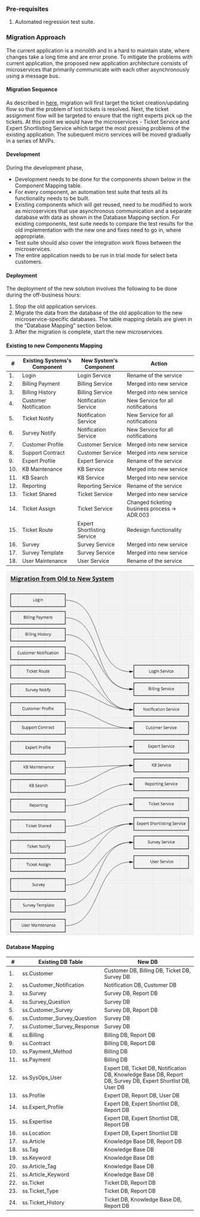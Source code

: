 ### Pre-requisites
1. Automated regression test suite.

### Migration Approach
The current application is a monolith and in a hard to maintain state, where changes take a long time and are error prone. To mitigate the problems with current application, the proposed new application architecture consists of microservices that primarily communicate with each other asynchronously using a message bus. 

#### Migration Sequence
As described in [here](MinimumViableProduct.md), migration will first target the ticket creation/updating flow so that the problem of lost tickets is resolved. Next, the ticket assignment flow will be targeted to ensure that the right experts pick up the tickets. At this point we would have the microservices - Ticket Service and Expert Shortlisting Service which target the most pressing problems of the existing application. The subequent micro services will be moved gradually in a series of MVPs.

#### Development
During the development phase,
- Development needs to be done for the components shown below in the Component Mapping table.
- For every component, an automation test suite that tests all its functionality needs to be built.
- Existing components which will get reused, need to be modified to work as microservices that use asynchronous communication and a separate database with data as shown in the Database Mapping section. For existing components, test suite needs to compare the test results for the old implementation with the new one and fixes need to go in, where appropriate.
- Test suite should also cover the integration work flows between the microservices.
- The entire application needs to be run in trial mode for select beta customers.

#### Deployment
The deployment of the new solution involves the following to be done during the off-business hours:
1. Stop the old application services.
1. Migrate the data from the database of the old application to the new microservice-specific databases. The table mapping details are given in the "Database Mapping" section below.
1. After the migration is complete, start the new microservices.

#### Existing to new Components Mapping

| # | Existing Systems's Component | New System's Component | Action |
|----|----|----|----|
|1.  | Login                 | Login Service         | Rename of the service                         |
|2.  | Billing Payment       | Billing Service       | Merged into new service                       |
|3.  | Billing History       | Billing Service       | Merged into new service                       |
|4.  | Customer Notification | Notification Service  | New Service for all notifications             |
|5.  | Ticket Notify         | Notification Service  | New Service for all notifications             |
|6.  | Survey Notify         | Notification Service  | New Service for all notifications             |
|7.  | Customer Profile      | Customer Service      | Merged into new service                       |
|8.  | Support Contract      | Customer Service      | Merged into new service                       |
|9.  | Expert Profile        | Expert Service        | Rename of the service                         |
|10. | KB Maintenance        | KB Service            | Merged into new service                       |
|11. | KB Search             | KB Service            | Merged into new service                       |
|12. | Reporting             | Reporting Service     | Rename of the service                         |
|13. | Ticket Shared         | Ticket Service        | Merged into new service                       |
|14. | Ticket Assign         | Ticket Service        | Changed ticketing business process -> ADR.003 |
|15. | Ticket Route          | Expert Shortlisting Service        | Redesign functionality                        |
|16. | Survey                | Survey Service        | Merged into new service                       |
|17. | Survey Template       | Survey Service        | Merged into new service                       |
|18. | User Maintenance      | User Service          | Rename of the service                         |

![Mapping of components](./img/ServiceMapping.png)

#### Database Mapping
| # | Existing DB Table | New DB |
|----|----|----|
|1.  | ss.Customer                   | Customer DB, Billing DB, Ticket DB, Survey DB |
|2.  | ss.Customer_Notification      | Notification DB, Customer DB  |
|3.  | ss.Survey                     | Survey DB, Report DB  |
|4.  | ss.Survey_Question            | Survey DB  |
|5.  | ss.Customer_Survey            | Survey DB, Report DB  |
|6.  | ss.Customer_Survey_Question   | Survey DB  |
|7.  | ss.Customer_Survey_Response   | Survey DB  |
|8.  | ss.Billing                    | Billing DB, Report DB |
|9.  | ss.Contract                   | Billing DB, Report DB |
|10. | ss.Payment_Method             | Billing DB |
|11. | ss.Payment                    | Billing DB |
|12. | ss.SysOps_User                | Expert DB, Ticket DB, Notification DB, Knowledge Base DB, Report DB, Survey DB, Expert Shortlist DB, User DB  |
|13. | ss.Profile                    | Expert DB, Report DB, User DB  |
|14. | ss.Expert_Profile             | Expert DB, Expert Shortlist DB, Report DB  |
|15. | ss.Expertise                  | Expert DB, Expert Shortlist DB, Report DB  |
|16. | ss.Location                   | Expert DB, Expert Shortlist DB  |
|17. | ss.Article                    | Knowledge Base DB, Report DB  |
|18. | ss.Tag                        | Knowledge Base DB  |
|19. | ss.Keyword                    | Knowledge Base DB  |
|20. | ss.Article_Tag                | Knowledge Base DB  |
|21. | ss.Article_Keyword            | Knowledge Base DB  |
|22. | ss.Ticket                     | Ticket DB, Report DB  |
|23. | ss.Ticket_Type                | Ticket DB, Report DB |
|24. | ss.Ticket_History             | Ticket DB, Knowledge Base DB, Report DB  |
